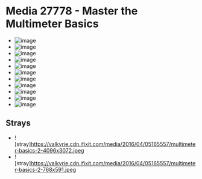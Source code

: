 # Media 27778 - Master the Multimeter Basics

- ![image](https://valkyrie.cdn.ifixit.com/media/2016/04/05165557/multimeter-basics-2-scaled.jpeg)
- ![image](https://valkyrie.cdn.ifixit.com/media/2016/04/05165557/multimeter-basics-2-150x150.jpeg)
- ![image](https://valkyrie.cdn.ifixit.com/media/2016/04/05165557/multimeter-basics-2-1536x1152.jpeg)
- ![image](https://valkyrie.cdn.ifixit.com/media/2016/04/05165557/multimeter-basics-2-2048x1536.jpeg)
- ![image](https://valkyrie.cdn.ifixit.com/media/2016/04/05165557/multimeter-basics-2-1200x900.jpeg)
- ![image](https://valkyrie.cdn.ifixit.com/media/2016/04/05165557/multimeter-basics-2-300x200.jpeg)
- ![image](https://valkyrie.cdn.ifixit.com/media/2016/04/05165557/multimeter-basics-2-600x400.jpeg)
- ![image](https://valkyrie.cdn.ifixit.com/media/2016/04/05165557/multimeter-basics-2-1200x800.jpeg)
- ![image](https://valkyrie.cdn.ifixit.com/media/2016/04/05165557/multimeter-basics-2-768x512.jpeg)
- ![image](https://valkyrie.cdn.ifixit.com/media/2016/04/05165557/multimeter-basics-2-324x216.jpeg)
- ![image](https://valkyrie.cdn.ifixit.com/media/2016/04/05165557/multimeter-basics-2-450x300.jpeg)

## Strays
- ![stray]https://valkyrie.cdn.ifixit.com/media/2016/04/05165557/multimeter-basics-2-4096x3072.jpeg
- ![stray]https://valkyrie.cdn.ifixit.com/media/2016/04/05165557/multimeter-basics-2-768x591.jpeg